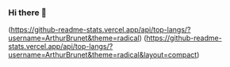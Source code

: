 ### Hi there 👋
(https://github-readme-stats.vercel.app/api/top-langs/?username=ArthurBrunet&theme=radical)
(https://github-readme-stats.vercel.app/api/top-langs/?username=ArthurBrunet&theme=radical&layout=compact)

<!--
**ArthurBrunet/ArthurBrunet** is a ✨ _special_ ✨ repository because its `README.md` (this file) appears on your GitHub profile.

Here are some ideas to get you started:

- 🔭 I’m currently working on ...
- 🌱 I’m currently learning ...
- 👯 I’m looking to collaborate on ...
- 🤔 I’m looking for help with ...
- 💬 Ask me about ...
- 📫 How to reach me: ...
- 😄 Pronouns: ...
- ⚡ Fun fact: ...
-->
